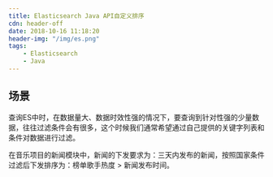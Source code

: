 ```yaml
---
title: Elasticsearch Java API自定义排序
cdn: header-off
date: 2018-10-16 11:18:20
header-img: "/img/es.png"
tags:
    - Elasticsearch
    - Java
---
```

## 场景
查询ES中时，在数据量大、数据时效性强的情况下，要查询到针对性强的少量数据，往往过滤条件会有很多，这个时候我们通常希望通过自己提供的关键字列表和条件对数据进行过滤。

在音乐项目的新闻模块中，新闻的下发要求为：三天内发布的新闻，按照国家条件过滤后下发排序为：榜单歌手热度 > 新闻发布时间。